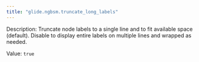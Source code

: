 ```yaml
---
title: "glide.ngbsm.truncate_long_labels"
---
```


Description: Truncate node labels to a single line and to fit available space (default). 
Disable to display entire labels on multiple lines and wrapped as needed.

Value: `true`